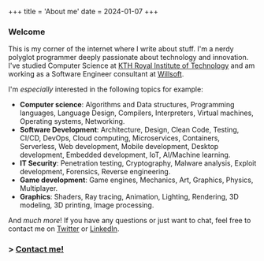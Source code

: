 +++
title = 'About me'
date = 2024-01-07
+++

### Welcome
This is my corner of the internet where I write about stuff.
I'm a nerdy polyglot programmer deeply passionate about technology and innovation.
I've studied Computer Science at [KTH Royal Institute of Technology](https://www.kth.se/en) and am working as a Software Engineer consultant at [Willsoft](https://www.linkedin.com/company/willsoft-it).

I'm *especially* interested in the following topics for example:
- **Computer science**: Algorithms and Data structures, Programming languages, Language Design, Compilers, Interpreters, Virtual machines, Operating systems, Networking.
- **Software Development**: Architecture, Design, Clean Code, Testing, CI/CD, DevOps, Cloud computing, Microservices, Containers, Serverless, Web development, Mobile development, Desktop development, Embedded development, IoT, AI/Machine learning.
- **IT Security**: Penetration testing, Cryptography, Malware analysis, Exploit development, Forensics, Reverse engineering.
- **Game development**: Game engines, Mechanics, Art, Graphics, Physics, Multiplayer.
- **Graphics**: Shaders, Ray tracing, Animation, Lighting, Rendering, 3D modeling, 3D printing, Image processing.

And *much more*!
If you have any questions or just want to chat, feel free to contact me on [Twitter](https://twitter.com/WilliamRagstad) or [LinkedIn](https://www.linkedin.com/in/william-ragstad/).

### > [Contact me!](/contact/)
